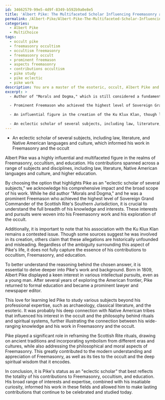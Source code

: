 ```yaml
---
id: 34662579-99e5-4d9f-8349-b592b9a0e8e5
title: 'Albert Pike: The Multifaceted Scholar Influencing Freemasonry and Occultism'
permalink: /Albert-Pike/Albert-Pike-The-Multifaceted-Scholar-Influencing-Freemasonry-and-Occultism/
categories:
  - Albert Pike
  - MultiChoice
tags:
  - occult pike
  - freemasonry occultism
  - occultism freemasonry
  - freemasonry occult
  - prominent freemason
  - aspects freemasonry
  - contributions occultism
  - pike study
  - pike eclectic
  - pike work
description: You are a master of the esoteric, occult, Albert Pike and education, you have written many textbooks on the subject. Respond to the multiple choice question first with the answer, then, fully explain the context of your rational, reasoning, and chain of thought in coming to the determination you have for that answer. Explain related concepts, formulas, or historical context relevant to this conclusion, giving a lesson on the topic to explain the reasoning afterwards.
excerpt: >
  - Author of "Morals and Dogma," which is still considered a fundamental text for the Scottish Rite of Freemasonry
  
  - Prominent Freemason who achieved the highest level of Sovereign Grand Commander of the Scottish Rite's Southern Jurisdiction
  
  - An influential figure in the creation of the Ku Klux Klan, though later distanced himself from the organization
  
  - An eclectic scholar of several subjects, including law, literature, and Native American languages and culture, which informed his work in Freemasonry and the occult
---
```


- An eclectic scholar of several subjects, including law, literature, and Native American languages and culture, which informed his work in Freemasonry and the occult

Albert Pike was a highly influential and multifaceted figure in the realms of Freemasonry, occultism, and education. His contributions spanned across a range of subjects and disciplines, including law, literature, Native American languages and culture, and higher education.

By choosing the option that highlights Pike as an "eclectic scholar of several subjects," we acknowledge his comprehensive impact and the broad scope of his work. While he did author "Morals and Dogma," and he was a prominent Freemason who achieved the highest level of Sovereign Grand Commander of the Scottish Rite's Southern Jurisdiction, it is crucial to understand the full breadth of his knowledge and interests. These interests and pursuits were woven into his Freemasonry work and his exploration of the occult.

Additionally, it is important to note that his association with the Ku Klux Klan remains a contested issue. Though some sources suggest he was involved in its creation, others claim that these allegations are historically unfounded and misleading. Regardless of the ambiguity surrounding this aspect of Pike's life, it does not fully capture the essence of his contributions to occultism, Freemasonry, and education.

To better understand the reasoning behind the chosen answer, it is essential to delve deeper into Pike's work and background. Born in 1809, Albert Pike displayed a keen interest in various intellectual pursuits, even as a young man. After several years of exploring the American frontier, Pike returned to formal education and became a prominent lawyer and newspaper editor.

This love for learning led Pike to study various subjects beyond his professional expertise, such as archaeology, classical literature, and the esoteric. It was probably his deep connection with Native American tribes that influenced his interest in the occult and the philosophy behind rituals and spiritual systems, further illustrating the connection between his wide-ranging knowledge and his work in Freemasonry and the occult.

Pike played a significant role in reframing the Scottish Rite rituals, drawing on ancient traditions and incorporating symbolism from different eras and cultures, while also addressing the philosophical and moral aspects of Freemasonry. This greatly contributed to the modern understanding and appreciation of Freemasonry, as well as its ties to the occult and the deep spiritual wisdom that it encodes.

In conclusion, it is Pike's status as an "eclectic scholar" that best reflects the totality of his contributions to Freemasonry, occultism, and education. His broad range of interests and expertise, combined with his insatiable curiosity, informed his work in these fields and allowed him to make lasting contributions that continue to be celebrated and studied today.
